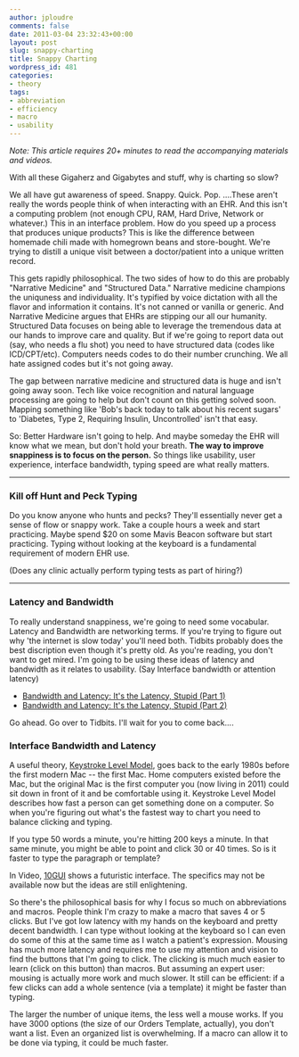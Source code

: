 ```yaml
---
author: jploudre
comments: false
date: 2011-03-04 23:32:43+00:00
layout: post
slug: snappy-charting
title: Snappy Charting
wordpress_id: 481
categories:
- theory
tags:
- abbreviation
- efficiency
- macro
- usability
---
```


*Note: This article requires 20+ minutes to read the accompanying materials and videos.*

With all these Gigaherz and Gigabytes and stuff, why is charting so slow?

We all have gut awareness of speed. Snappy. Quick. Pop. ....These aren't really the words people think of when interacting with an EHR. And this isn't a computing problem (not enough CPU, RAM, Hard Drive, Network or whatever.) This in an interface problem. How do you speed up a process that produces unique products? This is like the difference between homemade chili made with homegrown beans and store-bought. We're trying to distill a unique visit between a doctor/patient into a unique written record.

This gets rapidly philosophical. The two sides of how to do this are probably "Narrative Medicine" and "Structured Data." Narrative medicine champions the uniquness and individuality. It's typified by voice dictation with all the flavor and information it contains. It's not canned or vanilla or generic. And Narrative Medicine argues that EHRs are stipping our all our humanity. Structured Data focuses on being able to leverage the tremendous data at our hands to improve care and quality. But if we're going to report data out (say, who needs a flu shot) you need to have structured data (codes like ICD/CPT/etc). Computers needs codes to do their number crunching. We all hate assigned codes but it's not going away.

The gap between narrative medicine and structured data is huge and isn't going away soon. Tech like voice recognition and natural language processing are going to help but don't count on this getting solved soon. Mapping something like 'Bob's back today to talk about his recent sugars' to 'Diabetes, Type 2, Requiring Insulin, Uncontrolled' isn't that easy.

So: Better Hardware isn't going to help. And maybe someday the EHR will know what we mean, but don't hold your breath. **The way to improve snappiness is to focus on the person.** So things like usability, user experience, interface bandwidth, typing speed are what really matters.

-----------------

### Kill off Hunt and Peck Typing

Do you know anyone who  hunts and pecks? They'll essentially never get a sense of flow or snappy work. Take a couple hours a week and start practicing. Maybe spend $20 on some Mavis Beacon software but start practicing. Typing without looking at the keyboard is a fundamental requirement of modern EHR use.

(Does any clinic actually perform typing tests as part of hiring?)

----------------

### Latency and Bandwidth

To really understand snappiness, we're going to need some vocabular. Latency and Bandwidth are networking terms. If you're trying to figure out why 'the internet is slow today' you'll need both. Tidbits probably does the best discription even though it's pretty old. As you're reading, you don't want to get mired. I'm going to be using these ideas of latency and bandwidth as it relates to usability. (Say Interface bandwidth or attention latency)

* [Bandwidth and Latency: It's the Latency, Stupid (Part 1)](http://www.tidbits.com/article/729)
* [Bandwidth and Latency: It's the Latency, Stupid (Part 2)](http://www.tidbits.com/article/723)

Go ahead. Go over to Tidbits. I'll wait for you to come back....

### Interface Bandwidth and Latency

A useful theory, [Keystroke Level Model](http://en.wikipedia.org/wiki/Keystroke-Level_Model),  goes back to the early 1980s before the first modern Mac -- the first Mac.  Home computers existed before the Mac, but the original Mac is the first computer you (now living in 2011) could sit down in front of it and be comfortable using it. Keystroke Level Model describes how fast a person can get something done on a computer. So when you're figuring out what's the fastest way to chart you need to balance clicking and typing.

If you type 50 words a minute, you're hitting 200 keys a minute. In that same minute, you might be able to point and click 30 or 40 times. So is it faster to type the paragraph or template? 

In Video, [10GUI](http://10gui.com/video/) shows a futuristic interface. The specifics may not be available now but the ideas are still enlightening.

So there's the philosophical basis for why I focus so much on abbreviations and macros. People think I'm crazy to make a macro that saves 4 or 5 clicks. But I've got low latency with my hands on the keyboard and pretty decent bandwidth. I can type without looking at the keyboard so I can even do some of this at the same time as I watch a patient's expression. Mousing has much more latency and requires me to use my attention and vision to find the buttons that I'm going to click. The clicking is much much easier to learn (click on this button) than macros. But assuming an expert user: mousing is actually more work and much slower. It still can be efficient: if a few clicks can add a whole sentence (via a template) it might be faster than typing.

The larger the number of unique items, the less well a mouse works. If you have 3000 options (the size of our Orders Template, actually), you don't want a list. Even an organized list is overwhelming. If a macro can allow it to be done via typing, it could be much faster.

